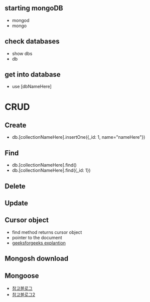 ## starting mongoDB
- mongod
- mongo

## check databases
- show dbs
- db

## get into database
- use [dbNameHere]

# CRUD
## Create
- db.[collectionNameHere].insertOne({_id: 1, name="nameHere"})

## Find
- db.[collectionNameHere].find()
- db.[collectionNameHere].find({_id: 1})

## Delete

## Update

## Cursor object
- find method returns cursor object
- pointer to the document
- [geeksforgeeks explantion](https://www.geeksforgeeks.org/mongodb-cursor/)

## Mongosh download

## Mongoose
- [참고블로그](https://inpa.tistory.com/entry/ODM-%F0%9F%93%9A-%EB%AA%BD%EA%B5%AC%EC%8A%A4-%EC%82%AC%EC%9A%A9%EB%B2%95-%EC%A0%95%EB%A6%AC)
- [참고블로그2](https://poiemaweb.com/mongoose)
